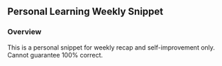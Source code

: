 ## Personal Learning Weekly Snippet

### Overview
This is a personal snippet for weekly recap and self-improvement only. Cannot guarantee 100% correct.